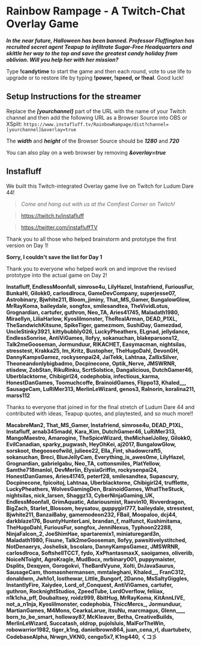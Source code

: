 # Rainbow Rampage - A Twitch-Chat Overlay Game

**_In the near future, Halloween has been banned. Professor Fluffington has recruited secret agent Teapup to infiltrate Sugar-Free Headquarters and skittle her way to the top and save the greatest candy holiday from oblivion. Will you help her with her mission?_**

Type **!candytime** to start the game and then each round, vote to use life to upgrade or to restore life by typing **!power, !speed, or !heal**. Good luck!

## Setup Instructions for the streamer
Replace the **_[yourchannel]_** part of the URL with the name of your Twitch channel and then add the following URL as a Browser Source into OBS or XSplit:
`https://www.instafluff.tv/RainbowRampage/dist?channel=[yourchannel]&overlay=true`

The **_width_** and **_height_** of the Browser Source should be **_1280_** and **_720_**

You can also play on a web browser by removing **_&overlay=true_**


## Instafluff ##

We built this Twitch-integrated Overlay game live on Twitch for Ludum Dare 44!

> *Come and hang out with us at the Comfiest Corner on Twitch!*

> https://twitch.tv/instafluff

> https://twitter.com/instafluffTV

Thank you to all those who helped brainstorm and prototype the first version on Day 1!

**Sorry, I couldn't save the list for Day 1**

Thank you to everyone who helped work on and improve the revised prototype into the actual game on Day 2!

**Instafluff, EndlessMoonfall, simrose4u, LilyHazel, Instafriend, FuriousFur, BunkaHi, Gilokk0, carlosdlroca, GameDevCompany, superjesse07, Astrobinary, Bjwhite211, Bloom_jiminy, That_MS_Gamer, BungalowGlow, MrRayKoma, baileydale, songfox, smilesandtea, TheVividLotus, Grognardian, cartufer, guthron, Neo_TA, Aries41745, Maladath1980, Miraellyn, LiliaHarlow, Kyoslilmonster, TheRealArman, DEAD_P1XL, TheSandwichKitsune, SpikeTiger, gamezmom, SushiDay, Gamezdad, UncleStinky3921, kittybubbly026, LuckyPheathers, ELgnad, jellydance, EndlessSonrise, AntiViGames, llofyy, sokanuchan, blakeparsons12, Talk2meGooseman, Jormunduur, RIKACHET, Easymacman, nightsilas, stresstest, Krakka25, Im_Kritz, Bustopher, TheHugoDahl, DevonGH, DannyKampsGamez, rockysenpai24, JaiTekk, Lahtnaa, ZallixSilver, Theoneandonlybigbadmo, Docpinecone, Optik_Nerve, JMSWRNR, etisdew, ZobStan, RikuRinku, ScrtSolstice, Dangalicious, DutchGamer46, Uberblacktorne, Chibigirl24, codephobia, infectious_karma, HonestDanGames, Toomuchcoffe, BrainoidGames, Flippo13, Khaled__, SausageCam, LuRiMer313, MerlinLeWizard, genos3, Ralnorin, koralina211, marss112**

Thanks to everyone that joined in for the final stretch of Ludum Dare 44 and contributed with ideas, Teapup quotes, and playtested, and so much more!!

**MacabreMan2, That_MS_Gamer, Instafriend, simrose4u, DEAD_P1XL, Instafluff, arnab345madd, Kara_Kim, DutchGamer46, LuRiMer313, MangoMaestro, Amarogine, TheSpiceWizard, theMichaelJolley, Gilokk0, EvilCanadian, sparky_pugwash, HeyOhKei, aj2017, BungalowGlow, sorskoot, thegooseofwild, julieee22, Ella_Fint, shadowcraft5, sokanuchan, Breci, BlueJellyCam, Everything_is_awes0me, LilyHazel, Grognardian, gabrielgabu, Neo_TA, cottonsmiles, PlatYellow, Samthe718manlol, DevMerlin, ElysiaGriffin, rockysenpai24, HonestDanGames, Aries41745, peterf28, smilesandtea, Supascury, Docpinecone, fpicoitoj, Lahtnaa, Uberblacktorne, Chibigirl24, trufflette, LuckyPheathers, WolvesGamingDen, BrainoidGames, WhatTheStuck, nightsilas, nick_larsen, Shaggz13, CyberNinjaGaming_UK, EndlessMoonfall, GrimAquatic, Adariousmist, Raevin10, Rivverdragon, BigZach, Starlet_Blossom, heysatou, guppygirl777, baileydale, stresstest, Bjwhite211, BanzaiBaby, gamemodeon232, FBail, Moopaloo, dcj44, darkblaze176, BountyHunterLani, brandan_f, malfunct, Kushimitama, TheHugoDahl, FuriousFur, songfox, JenniNexus, Typhoon22288, NinjaFalcon_2, JoeShimHae, spartaremix1, miniaturegard3n, Maladath1980, Fisune, Talk2meGooseman, llofyy, pawsitivelystitched, NotDenaerys, Joshelisk, bscolaro, DannyKampsGamez, JMSWRNR, carlosdlroca, SoftshellTCCT, fydo, XxPhantasmaxX, saoigames, oliveriib, NoiceNToight, AgroKragle, MudBocx, mrbinary001, puppymaister, Dsplits, Dexqyen, Gorogokvi, TheBardVyune, Xolti, DrJavaSaurus, SausageCam, thomasnhermansen, mmtaleghani, Khaled__, FranC312, donaldwm, Jwh1o1, losthewar, Little_Bungorf, 2Danno, MsSaltyGiggles, InstantlyFire, Xaiydee, Lord_of_Conquest, AntiViGames, cartufer, guthron, RocknightStudios, ZpeedTube, LordOverflow, feliiax, n1k1cha_pff, Doubaltsey, roidz999, 8bitHug, MrRayKoma, KitAnnLIVE, not_a_n1nja, Kyoslilmonster, codephobia, ThiccMercs_, Jormunduur, MartianGames, M4Mons, CearkaLarue, itsuNu, marcmagus, Glenn___, born_to_be_smart, holloway87, McKleaver, Betha, CreativeBuilds, MerlinLeWizard, Succatash, oldrop, pujolsluis, MalForTheWin, robowarrior1982, tiger_k1ng, danielbrown864, juan_cena_rl, duartubetv, CodebaseAlpha, Nrwgn_VKNG, cengo5x7, K1ng440, くコ彡**
